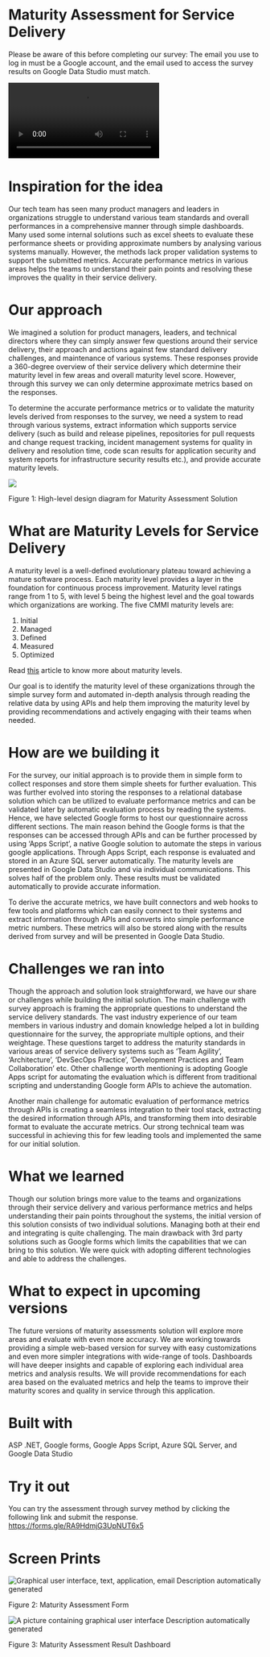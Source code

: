 # Maturity Assessment for Service Delivery

Please be aware of this before completing our survey: The email you use to log in must be a Google account, and the email used to access the survey results on Google Data Studio must match.

![](media/Maturity%20Assessment%20Survey.mp4)

# Inspiration for the idea

Our tech team has seen many product managers and leaders in organizations struggle to understand various team standards and overall performances in a comprehensive manner through simple dashboards. Many used some internal solutions such as excel sheets to evaluate these performance sheets or providing approximate numbers by analysing various systems manually. However, the methods lack proper validation systems to support the submitted metrics. Accurate performance metrics in various areas helps the teams to understand their pain points and resolving these improves the quality in their service delivery.

# Our approach

We imagined a solution for product managers, leaders, and technical directors where they can simply answer few questions around their service delivery, their approach and actions against few standard delivery challenges, and maintenance of various systems. These responses provide a 360-degree overview of their service delivery which determine their maturity level in few areas and overall maturity level score. However, through this survey we can only determine approximate metrics based on the responses.

To determine the accurate performance metrics or to validate the maturity levels derived from responses to the survey, we need a system to read through various systems, extract information which supports service delivery (such as build and release pipelines, repositories for pull requests and change request tracking, incident management systems for quality in delivery and resolution time, code scan results for application security and system reports for infrastructure security results etc.), and provide accurate maturity levels.

![](media/11d225e9261bb20e9af5fe0cccc4b031.png)

Figure 1: High-level design diagram for Maturity Assessment Solution

# What are Maturity Levels for Service Delivery

A maturity level is a well-defined evolutionary plateau toward achieving a mature software process. Each maturity level provides a layer in the foundation for continuous process improvement. Maturity level ratings range from 1 to 5, with level 5 being the highest level and the goal towards which organizations are working. The five CMMI maturity levels are:

1.  Initial
2.  Managed
3.  Defined
4.  Measured
5.  Optimized

Read [this](https://www.bmc.com/blogs/cmmi-capability-maturity-model-integration/) article to know more about maturity levels.

Our goal is to identify the maturity level of these organizations through the simple survey form and automated in-depth analysis through reading the relative data by using APIs and help them improving the maturity level by providing recommendations and actively engaging with their teams when needed.

# How are we building it

For the survey, our initial approach is to provide them in simple form to collect responses and store them simple sheets for further evaluation. This was further evolved into storing the responses to a relational database solution which can be utilized to evaluate performance metrics and can be validated later by automatic evaluation process by reading the systems. Hence, we have selected Google forms to host our questionnaire across different sections. The main reason behind the Google forms is that the responses can be accessed through APIs and can be further processed by using ‘Apps Script’, a native Google solution to automate the steps in various google applications. Through Apps Script, each response is evaluated and stored in an Azure SQL server automatically. The maturity levels are presented in Google Data Studio and via individual communications. This solves half of the problem only. These results must be validated automatically to provide accurate information.

To derive the accurate metrics, we have built connectors and web hooks to few tools and platforms which can easily connect to their systems and extract information through APIs and converts into simple performance metric numbers. These metrics will also be stored along with the results derived from survey and will be presented in Google Data Studio.

# Challenges we ran into

Though the approach and solution look straightforward, we have our share or challenges while building the initial solution. The main challenge with survey approach is framing the appropriate questions to understand the service delivery standards. The vast industry experience of our team members in various industry and domain knowledge helped a lot in building questionnaire for the survey, the appropriate multiple options, and their weightage. These questions target to address the maturity standards in various areas of service delivery systems such as ‘Team Agility’, ‘Architecture’, ‘DevSecOps Practice’, ‘Development Practices and Team Collaboration’ etc. Other challenge worth mentioning is adopting Google Apps script for automating the evaluation which is different from traditional scripting and understanding Google form APIs to achieve the automation.

Another main challenge for automatic evaluation of performance metrics through APIs is creating a seamless integration to their tool stack, extracting the desired information through APIs, and transforming them into desirable format to evaluate the accurate metrics. Our strong technical team was successful in achieving this for few leading tools and implemented the same for our initial solution.

# What we learned

Though our solution brings more value to the teams and organizations through their service delivery and various performance metrics and helps understanding their pain points throughout the systems, the initial version of this solution consists of two individual solutions. Managing both at their end and integrating is quite challenging. The main drawback with 3rd party solutions such as Google forms which limits the capabilities that we can bring to this solution. We were quick with adopting different technologies and able to address the challenges.

# What to expect in upcoming versions

The future versions of maturity assessments solution will explore more areas and evaluate with even more accuracy. We are working towards providing a simple web-based version for survey with easy customizations and even more simpler integrations with wide-range of tools. Dashboards will have deeper insights and capable of exploring each individual area metrics and analysis results. We will provide recommendations for each area based on the evaluated metrics and help the teams to improve their maturity scores and quality in service through this application.

# Built with

ASP .NET, Google forms, Google Apps Script, Azure SQL Server, and Google Data Studio

# Try it out

You can try the assessment through survey method by clicking the following link and submit the response. <https://forms.gle/RA9HdmjG3UpNUT6x5>

# Screen Prints

![Graphical user interface, text, application, email Description automatically generated](media/cf2e299bc57899459be76954c179b7d7.png)

Figure 2: Maturity Assessment Form

![A picture containing graphical user interface Description automatically generated](media/4df9585923e6b4b51fc8ded5b63574ad.png)

Figure 3: Maturity Assessment Result Dashboard
